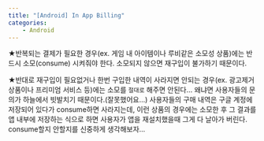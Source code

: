 ```yaml
---
title: "[Android] In App Billing"
categories:
    - Android
---
```

★반복되는 결제가 필요한 경우(ex. 게임 내 아이템이나 루비같은 소모성 상품)에는 반드시 소모(consume) 시켜줘야 한다. 소모되지 않으면 재구입이 불가하기 때문이다.

★반대로 재구입이 필요없거나 한번 구입한 내역이 사라지면 안되는 경우(ex. 광고제거상품이나 프리미엄 서비스 등)에는 소모를 `절대로` 해주면 안된다... 왜냐면 사용자들의 문의가 하늘에서 빗발치기 때문이다.(잘못했어요...) 사용자들의 구매 내역은 구글 계정에 저장되어 있다가 consume하면 사라지는데, 이런 상품의 경우에는 소모한 후 그 결과를 앱 내부에 저장하는 식으로 하면 사용자가 앱을 재설치했을때 그게 다 날아가 버린다. consume할지 안할지를 신중하게 생각해보자...